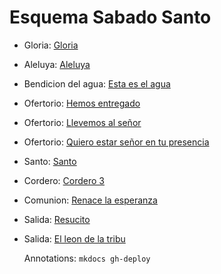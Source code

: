 # Esquema Sabado Santo

- Gloria: [Gloria](sabado_santo/gloria.md)
- Aleluya: [Aleluya](sabado_santo/aleluya.md)
- Bendicion del agua: [Esta es el agua](sabado_santo/bendicion_del_agua.md)
- Ofertorio: [Hemos entregado](sabado_santo/hemos_entregado.md)
- Ofertorio: [Llevemos al señor](sabado_santo/llevemos_al_sr_el_vino_y_el_pan.md)
- Ofertorio: [Quiero estar señor en tu presencia](sabado_santo/quiero_estar_senior.md)
- Santo: [Santo ](sabado_santo/santo_3.md)
- Cordero: [Cordero 3](sabado_santo/cordero_3.md)
- Comunion: [Renace la esperanza](sabado_santo/renace_la_esperanza.md)
- Salida: [Resucito](sabado_santo/resucito.md)
- Salida: [El leon de la tribu](sabado_santo/el_leon_de_la_tribu.md)

  Annotations:
  `mkdocs gh-deploy`
